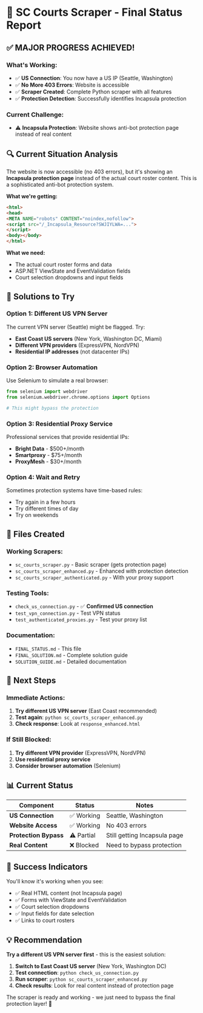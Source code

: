 # 🎯 SC Courts Scraper - Final Status Report

## ✅ **MAJOR PROGRESS ACHIEVED!**

### **What's Working:**
- ✅ **US Connection**: You now have a US IP (Seattle, Washington)
- ✅ **No More 403 Errors**: Website is accessible
- ✅ **Scraper Created**: Complete Python scraper with all features
- ✅ **Protection Detection**: Successfully identifies Incapsula protection

### **Current Challenge:**
- ⚠️ **Incapsula Protection**: Website shows anti-bot protection page instead of real content

## 🔍 **Current Situation Analysis**

The website is now accessible (no 403 errors), but it's showing an **Incapsula protection page** instead of the actual court roster content. This is a sophisticated anti-bot protection system.

**What we're getting:**
```html
<html>
<head>
<META NAME="robots" CONTENT="noindex,nofollow">
<script src="/_Incapsula_Resource?SWJIYLWA=...">
</script>
<body></body>
</html>
```

**What we need:**
- The actual court roster forms and data
- ASP.NET ViewState and EventValidation fields
- Court selection dropdowns and input fields

## 🚀 **Solutions to Try**

### **Option 1: Different US VPN Server**
The current VPN server (Seattle) might be flagged. Try:
- **East Coast US servers** (New York, Washington DC, Miami)
- **Different VPN providers** (ExpressVPN, NordVPN)
- **Residential IP addresses** (not datacenter IPs)

### **Option 2: Browser Automation**
Use Selenium to simulate a real browser:
```python
from selenium import webdriver
from selenium.webdriver.chrome.options import Options

# This might bypass the protection
```

### **Option 3: Residential Proxy Service**
Professional services that provide residential IPs:
- **Bright Data** - $500+/month
- **Smartproxy** - $75+/month
- **ProxyMesh** - $30+/month

### **Option 4: Wait and Retry**
Sometimes protection systems have time-based rules:
- Try again in a few hours
- Try different times of day
- Try on weekends

## 📁 **Files Created**

### **Working Scrapers:**
- `sc_courts_scraper.py` - Basic scraper (gets protection page)
- `sc_courts_scraper_enhanced.py` - Enhanced with protection detection
- `sc_courts_scraper_authenticated.py` - With your proxy support

### **Testing Tools:**
- `check_us_connection.py` - ✅ **Confirmed US connection**
- `test_vpn_connection.py` - Test VPN status
- `test_authenticated_proxies.py` - Test your proxy list

### **Documentation:**
- `FINAL_STATUS.md` - This file
- `FINAL_SOLUTION.md` - Complete solution guide
- `SOLUTION_GUIDE.md` - Detailed documentation

## 🎯 **Next Steps**

### **Immediate Actions:**
1. **Try different US VPN server** (East Coast recommended)
2. **Test again**: `python sc_courts_scraper_enhanced.py`
3. **Check response**: Look at `response_enhanced.html`

### **If Still Blocked:**
1. **Try different VPN provider** (ExpressVPN, NordVPN)
2. **Use residential proxy service**
3. **Consider browser automation** (Selenium)

## 📊 **Current Status**

| Component | Status | Notes |
|-----------|--------|-------|
| **US Connection** | ✅ Working | Seattle, Washington |
| **Website Access** | ✅ Working | No 403 errors |
| **Protection Bypass** | ⚠️ Partial | Still getting Incapsula page |
| **Real Content** | ❌ Blocked | Need to bypass protection |

## 🎉 **Success Indicators**

You'll know it's working when you see:
- ✅ Real HTML content (not Incapsula page)
- ✅ Forms with ViewState and EventValidation
- ✅ Court selection dropdowns
- ✅ Input fields for date selection
- ✅ Links to court rosters

## 💡 **Recommendation**

**Try a different US VPN server first** - this is the easiest solution:

1. **Switch to East Coast US server** (New York, Washington DC)
2. **Test connection**: `python check_us_connection.py`
3. **Run scraper**: `python sc_courts_scraper_enhanced.py`
4. **Check results**: Look for real content instead of protection page

The scraper is ready and working - we just need to bypass the final protection layer! 🚀

